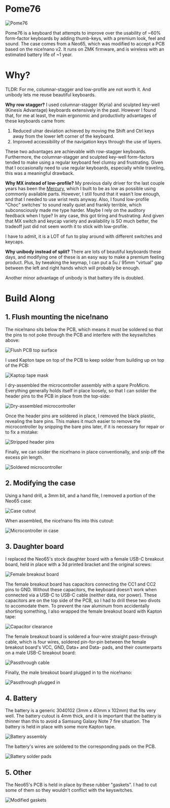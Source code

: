 # Pome76

![Pome76](/images/pome76.jpg)

Pome76 is a keyboard that attempts to improve over the usability of ~60% form-factor keyboards by adding thumb-keys, with a premium look, feel and sound. The case comes from a Neo65, which was modified to accept a PCB based on the nice!nano v2. It runs on ZMK firmware, and is wireless with an estimated battery life of ~1 year.

# Why?

TLDR: For me, columnar-stagger and low-profile are not worth it. And unibody lets me reuse beautiful keyboards.

**Why row stagger?** I used columnar-stagger (Kyria) and sculpted key-well (Kinesis Advantage) keyboards extensively in the past. However I found that, for me at least, the main ergonomic and productivity advantages of these keyboards came from:

1. Reduced ulnar deviation achieved by moving the Shift and Ctrl keys away from the lower left corner of the keyboard.
2. Improved accessibility of the navigation keys through the use of layers.

These two advantages are achievable with row-stagger keyboards. Furthermore, the columnar-stagger and sculpted key-well form-factors tended to make using a regular keyboard feel clumsy and frustrating. Given that I occasionally need to use regular keyboards, especially while traveling, this was a meaningful drawback.

**Why MX instead of low-profile?** My previous daily driver for the last couple years has been the [Mercury](https://github.com/jmding8/MercuryKeyboard), which I built to be as low as possible using commonly available parts. However, I still found that it wasn't low enough, and that I needed to use wrist rests anyway. Also, I found low-profile "Choc" switches' to sound really quiet and frankly terrible, which subconsciously made me type harder. Maybe I rely on the auditory feedback when I type? In any case, this got tiring and frustrating. And given that MX switch and keycap variety and availability is SO much better, the tradeoff just did not seem worth it to stick with low-profile.

I have to admit, it is a LOT of fun to play around with different switches and keycaps.

**Why unibody instead of split?** There are lots of beautiful keyboards these days, and modifying one of these is an easy way to make a premium feeling product. Plus, by tweaking the keymap, I can put a 5u / 95mm "virtual" gap between the left and right hands which will probably be enough.

Another minor advantage of unibody is that battery life is doubled.

# Build Along

## 1. Flush mounting the nice!nano

The nice!nano sits below the PCB, which means it must be soldered so that the pins to not poke through the PCB and interfere with the keyswitches above:

![Flush PCB top surface](/images/flushMount1.jpg)

I used Kapton tape on top of the PCB to keep solder from building up on top of the PCB:

![Kaptop tape mask](/images/flushMount2.jpg)

I dry-assembled the microcontroller assembly with a spare ProMicro. Everything generally holds itself in place loosely, so that I can solder the header pins to the PCB in place from the top-side:

![Dry-assembled microcontroller](/images/flushMount3.jpg)

Once the header pins are soldered in place, I removed the black plastic, revealing the bare pins. This makes it much easier to remove the microcontroller by snipping the bare pins later, if it is necessary for repair or to fix a mistake:

![Stripped header pins](/images/flushMount4.jpg)

Finally, we can solder the nice!nano in place conventionally, and snip off the excess pin length.

![Soldered microcontroller](/images/flushMount5.jpg)

## 2. Modifying the case

Using a hand drill, a 3mm bit, and a hand file, I removed a portion of the Neo65 case:

![Case cutout](/images/case1.jpg)

When assembled, the nice!nano fits into this cutout:

![Microcontroller in case](/images/case2.jpg)

## 3. Daughter board

I replaced the Neo65's stock daughter board with a female USB-C breakout board, held in place with a 3d printed bracket and the original screws:

![Female breakout board](/images/usb1.jpg)

The female breakout board has capacitors connecting the CC1 and CC2 pins to GND. Without these capacitors, the keyboard doesn't work when connected via a USB-C to USB-C cable (neither data, nor power). These capacitors are on the top side of the PCB, so I had to drill these two divots to accomodate them. To prevent the raw aluminum from accidentally shorting something, I also wrapped the female breakout board with Kapton tape:

![Capacitor clearance](/images/usb2.jpg)

The female breakout board is soldered a four-wire straight pass-through cable, which is four wires, soldered pin-for-pin between the female breakout board's VCC, GND, Data+ and Data- pads, and their counterparts on a male USB-C breakout board:

![Passthrough cable](/images/usb3.jpg)

Finally, the male breakout board plugged in to the nice!nano:

![Passthrough plugged in](/images/usb4.jpg)

## 4. Battery

The battery is a generic 3040102 (3mm x 40mm x 102mm) that fits very well. The battery cutout is 4mm thick, and it is important that the battery is thinner than this to avoid a Samsung Galaxy Note 7 fire situation. The battery is held in place with some more Kapton tape.

![Battery assembly](/images/battery1.jpg)

The battery's wires are soldered to the corresponding pads on the PCB.

![Battery solder pads](/images/battery2.jpg)

## 5. Other

The Neo65's PCB is held in place by these rubber "gaskets". I had to cut some of them so they wouldn't conflict with the keyswitches.

![Modified gaskets](/images/gasket1.jpg)
